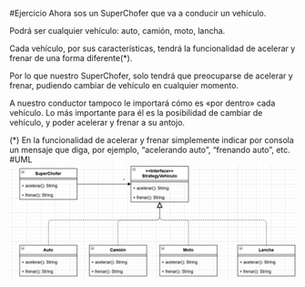 #Ejercicio
Ahora sos un SuperChofer que va a conducir un vehículo.

Podrá ser cualquier vehículo: auto, camión, moto, lancha.

Cada vehículo, por sus características, tendrá la funcionalidad de acelerar y frenar de una forma diferente(*).

Por lo que nuestro SuperChofer, solo tendrá que preocuparse de acelerar y frenar, pudiendo cambiar de vehículo en cualquier momento.

A nuestro conductor tampoco le importará cómo es «por dentro» cada vehículo. Lo más importante para él es la posibilidad de cambiar de vehículo, y poder acelerar y frenar a su antojo.

(*) En la funcionalidad de acelerar y frenar simplemente indicar por consola un mensaje que diga, por ejemplo, “acelerando auto”, “frenando auto”, etc.
#UML
![img.png](img.png)